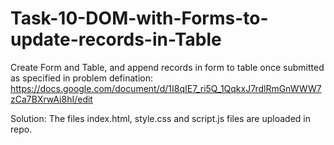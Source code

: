 # Task-10-DOM-with-Forms-to-update-records-in-Table
Create Form and Table, and append records in form to table once submitted as specified in problem defination:
https://docs.google.com/document/d/1I8qIE7_ri5Q_1QqkxJ7rdlRmGnWWW7zCa7BXrwAi8hI/edit

Solution:
The files index.html, style.css and script.js files are uploaded in repo.
